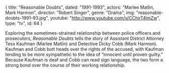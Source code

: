 {
  title: "Reasonable Doubts",
  dated:  "1991-1993",
  actors: "Marlee Matlin, Mark Harmon",
  director: "Robert Singer",
  genre: "Drama",
  img: "reasonable-doubts-1991-93.jpg",
  youtube: "http://www.youtube.com/v/CChirT4jmZw",
  type: "tv",
  id: 64
}

Exploring the sometimes-strained relationship between police officers and prosecutors, _Reasonable Doubts_ tells the story of Assistant District Attorney Tess Kaufman (Marlee Matlin) and Detective Dicky Cobb (Mark Harmon). Kaufman and Cobb butt heads over the rights of the accused, with Kaufman tending to be more sympathetic to the idea of “innocent until proven guilty.” Because Kaufman is deaf and Cobb can read sign language, the two form a strong bond over the course of their working relationship. 